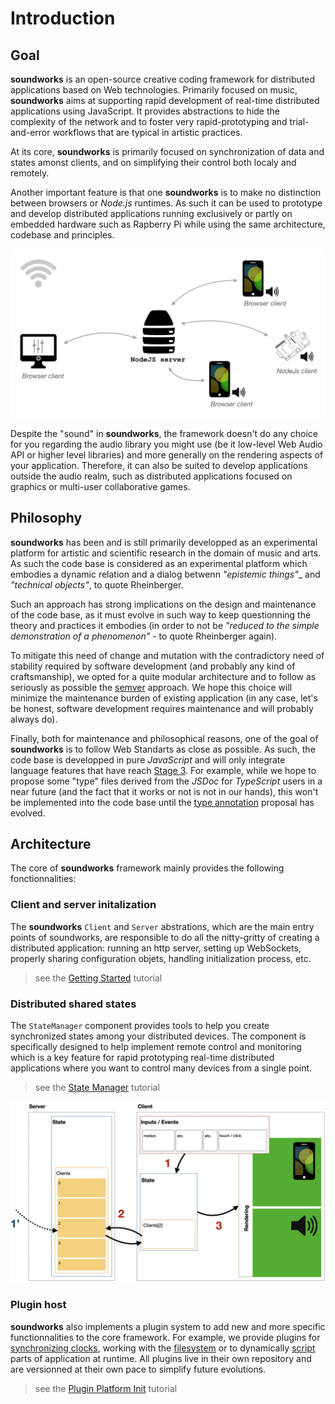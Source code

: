 # Introduction

## Goal

**soundworks** is an open-source creative coding framework for distributed applications based on Web technologies. Primarily focused on music, **soundworks** aims at supporting rapid development of real-time distributed applications using JavaScript. It provides abstractions to hide the complexity of the network and to foster very rapid-prototyping and trial-and-error workflows that are typical in artistic practices. 

At its core, **soundworks** is primarily focused on synchronization of data and states amonst clients, and on simplifying their control both localy and remotely. 

Another important feature is that one **soundworks** is to make no distinction between browsers or _Node.js_ runtimes. As such it can be used to prototype and develop distributed applications running exclusively or partly on embedded hardware such as Rapberry Pi while using the same architecture, codebase and principles.

![high level architecture](/assets/introduction/high-level-architecture.png)

Despite the "sound" in **soundworks**, the framework doesn't do any choice for you regarding the audio library you might use (be it low-level Web Audio API or higher level libraries) and more generally on the rendering aspects of your application. Therefore, it can also be suited to develop applications outside the audio realm, such as distributed applications focused on graphics or multi-user collaborative games.

## Philosophy

**soundworks** has been and is still primarily developped as an experimental platform for artistic and scientific research in the domain of music and arts. As such the code base is considered as an experimental platform which embodies a dynamic relation and a dialog betwenn _"epistemic things"__ and _"technical objects"_, to quote Rheinberger.

Such an approach has strong implications on the design and maintenance of the code base, as it must evolve in such way to keep questionning the theory and practices it embodies (in order to not be _"reduced to the simple demonstration of a phenomenon"_  - to quote Rheinberger again).

To mitigate this need of change and mutation with the contradictory need of stability required by software development (and probably any kind of craftsmanship), we opted for a quite modular architecture and to follow as seriously as possible the [semver](https://semver.org/) approach. We hope this choice will minimize the maintenance burden of existing application (in any case, let's be honest, software development requires maintenance and will probably always do).

Finally, both for maintenance and philosophical reasons, one of the goal of **soundworks** is to follow Web Standarts as close as possible. As such, the code base is developped in pure _JavaScript_ and will only integrate language features that have reach [Stage 3](https://tc39.es/process-document/). For example, while we hope to propose some "type" files derived from the _JSDoc_ for _TypeScript_ users in a near future (and the fact that it works or not is not in our hands), this won't be implemented into the code base until the [type annotation](https://github.com/tc39/proposal-type-annotations) proposal has evolved.

## Architecture

The core of **soundworks**  framework mainly provides the following fonctionnalities:

### Client and server initalization

The **soundworks** `Client` and `Server` abstrations, which are the main entry points of soundworks, are responsible to do all the nitty-gritty of creating a distributed application: running an http server, setting up WebSockets, properly sharing configuration objets, handling initialization process, etc.

> see the [Getting Started](/tutorials/getting-started) tutorial

### Distributed shared states

The `StateManager` component provides tools to help you create synchronized states among your distributed devices. The component is specifically designed to help implement remote control and monitoring which is a key feature for rapid prototyping real-time distributed applications where you want to control many devices from a single point.

> see the [State Manager](/tutorials/state-manager) tutorial

![distributed shared states](/assets/introduction/distributed-state-management.png)

### Plugin host

**soundworks** also implements a plugin system to add new and more specific functionnalities to the core framework. For example, we provide plugins for [synchronizing clocks](/plugins/sync), working with the [filesystem](/plugins/filesystem) or to dynamically [script](/plugins/scripting) parts of application at runtime. All plugins live in their own repository and are versionned at their own pace to simplify future evolutions.

> see the [Plugin Platform Init](/tutorials/plugin-platform-init) tutorial


